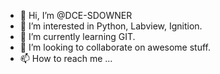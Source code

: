 - 👋 Hi, I’m @DCE-SDOWNER
- 👀 I’m interested in Python, Labview, Ignition.
- 🌱 I’m currently learning GIT.
- 💞️ I’m looking to collaborate on awesome stuff.
- 📫 How to reach me ...

<!---
DCE-SDOWNER/DCE-SDOWNER is a ✨ special ✨ repository because its `README.md` (this file) appears on your GitHub profile.
You can click the Preview link to take a look at your changes.
--->
